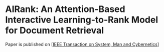 # AIRank: An Attention-Based Interactive Learning-to-Rank Model for Document Retrieval
Paper is published on \[[IEEE Transaction on System, Man and Cybernetics](https://ieeexplore.ieee.org/document/9657486)\]
